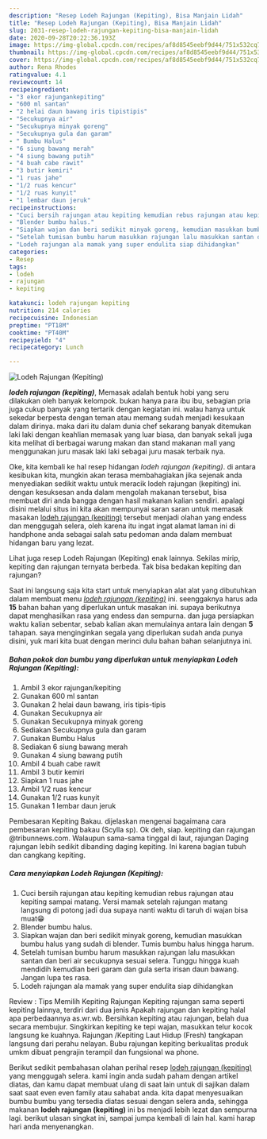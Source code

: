 ```yaml
---
description: "Resep Lodeh Rajungan (Kepiting), Bisa Manjain Lidah"
title: "Resep Lodeh Rajungan (Kepiting), Bisa Manjain Lidah"
slug: 2031-resep-lodeh-rajungan-kepiting-bisa-manjain-lidah
date: 2020-09-28T20:22:36.193Z
image: https://img-global.cpcdn.com/recipes/af8d8545eebf9d44/751x532cq70/lodeh-rajungan-kepiting-foto-resep-utama.jpg
thumbnail: https://img-global.cpcdn.com/recipes/af8d8545eebf9d44/751x532cq70/lodeh-rajungan-kepiting-foto-resep-utama.jpg
cover: https://img-global.cpcdn.com/recipes/af8d8545eebf9d44/751x532cq70/lodeh-rajungan-kepiting-foto-resep-utama.jpg
author: Rena Rhodes
ratingvalue: 4.1
reviewcount: 14
recipeingredient:
- "3 ekor rajungankepiting"
- "600 ml santan"
- "2 helai daun bawang iris tipistipis"
- "Secukupnya air"
- "Secukupnya minyak goreng"
- "Secukupnya gula dan garam"
- " Bumbu Halus"
- "6 siung bawang merah"
- "4 siung bawang putih"
- "4 buah cabe rawit"
- "3 butir kemiri"
- "1 ruas jahe"
- "1/2 ruas kencur"
- "1/2 ruas kunyit"
- "1 lembar daun jeruk"
recipeinstructions:
- "Cuci bersih rajungan atau kepiting kemudian rebus rajungan atau kepiting sampai matang. Versi mamak setelah rajungan matang langsung di potong jadi dua supaya nanti waktu di taruh di wajan bisa muat😁"
- "Blender bumbu halus."
- "Siapkan wajan dan beri sedikit minyak goreng, kemudian masukkan bumbu halus yang sudah di blender. Tumis bumbu halus hingga harum."
- "Setelah tumisan bumbu harum masukkan rajungan lalu masukkan santan dan beri air secukupnya sesuai selera. Tunggu hingga kuah mendidih kemudian beri garam dan gula serta irisan daun bawang. Jangan lupa tes rasa."
- "Lodeh rajungan ala mamak yang super endulita siap dihidangkan"
categories:
- Resep
tags:
- lodeh
- rajungan
- kepiting

katakunci: lodeh rajungan kepiting 
nutrition: 214 calories
recipecuisine: Indonesian
preptime: "PT18M"
cooktime: "PT40M"
recipeyield: "4"
recipecategory: Lunch

---
```



![Lodeh Rajungan (Kepiting)](https://img-global.cpcdn.com/recipes/af8d8545eebf9d44/751x532cq70/lodeh-rajungan-kepiting-foto-resep-utama.jpg)

<b><i>lodeh rajungan (kepiting)</i></b>, Memasak adalah bentuk hobi yang seru dilakukan oleh banyak kelompok. bukan hanya para ibu ibu, sebagian pria juga cukup banyak yang tertarik dengan kegiatan ini. walau hanya untuk sekedar berpesta dengan teman atau memang sudah menjadi kesukaan dalam dirinya. maka dari itu dalam dunia chef sekarang banyak ditemukan laki laki dengan keahlian memasak yang luar biasa, dan banyak sekali juga kita melihat di berbagai warung makan dan stand makanan mall yang menggunakan juru masak laki laki sebagai juru masak terbaik nya.

Oke, kita kembali ke hal resep hidangan <i>lodeh rajungan (kepiting)</i>. di antara kesibukan kita, mungkin akan terasa membahagiakan jika sejenak anda menyediakan sedikit waktu untuk meracik lodeh rajungan (kepiting) ini. dengan kesuksesan anda dalam mengolah makanan tersebut, bisa membuat diri anda bangga dengan hasil makanan kalian sendiri. apalagi disini melalui situs ini kita akan mempunyai saran saran untuk memasak masakan <u>lodeh rajungan (kepiting)</u> tersebut menjadi olahan yang endess dan menggugah selera, oleh karena itu ingat ingat alamat laman ini di handphone anda sebagai salah satu pedoman anda dalam membuat hidangan baru yang lezat.

Lihat juga resep Lodeh Rajungan (Kepiting) enak lainnya. Sekilas mirip, kepiting dan rajungan ternyata berbeda. Tak bisa bedakan kepiting dan rajungan?


Saat ini langsung saja kita start untuk menyiapkan alat alat yang dibutuhkan dalam membuat menu <u><i>lodeh rajungan (kepiting)</i></u> ini. seenggaknya harus ada <b>15</b> bahan bahan yang diperlukan untuk masakan ini. supaya berikutnya dapat menghasilkan rasa yang endess dan sempurna. dan juga persiapkan waktu kalian sebentar, sebab kalian akan memulainya antara lain dengan <b>5</b> tahapan. saya menginginkan segala yang diperlukan sudah anda punya disini, yuk mari kita buat dengan merinci dulu bahan bahan selanjutnya ini.

<!--inarticleads1-->

##### Bahan pokok dan bumbu yang diperlukan untuk menyiapkan Lodeh Rajungan (Kepiting):

1. Ambil 3 ekor rajungan/kepiting
1. Gunakan 600 ml santan
1. Gunakan 2 helai daun bawang, iris tipis-tipis
1. Gunakan Secukupnya air
1. Gunakan Secukupnya minyak goreng
1. Sediakan Secukupnya gula dan garam
1. Gunakan  Bumbu Halus
1. Sediakan 6 siung bawang merah
1. Gunakan 4 siung bawang putih
1. Ambil 4 buah cabe rawit
1. Ambil 3 butir kemiri
1. Siapkan 1 ruas jahe
1. Ambil 1/2 ruas kencur
1. Gunakan 1/2 ruas kunyit
1. Gunakan 1 lembar daun jeruk


Pembesaran Kepiting Bakau. dijelaskan mengenai bagaimana cara pembesaran kepiting bakau (Scylla sp). Ok deh, siap. kepiting dan rajungan @tribunnews.com. Walaupun sama-sama tinggal di laut, rajungan Daging rajungan lebih sedikit dibanding daging kepiting. Ini karena bagian tubuh dan cangkang kepiting. 

<!--inarticleads2-->

##### Cara menyiapkan Lodeh Rajungan (Kepiting):

1. Cuci bersih rajungan atau kepiting kemudian rebus rajungan atau kepiting sampai matang. Versi mamak setelah rajungan matang langsung di potong jadi dua supaya nanti waktu di taruh di wajan bisa muat😁
1. Blender bumbu halus.
1. Siapkan wajan dan beri sedikit minyak goreng, kemudian masukkan bumbu halus yang sudah di blender. Tumis bumbu halus hingga harum.
1. Setelah tumisan bumbu harum masukkan rajungan lalu masukkan santan dan beri air secukupnya sesuai selera. Tunggu hingga kuah mendidih kemudian beri garam dan gula serta irisan daun bawang. Jangan lupa tes rasa.
1. Lodeh rajungan ala mamak yang super endulita siap dihidangkan


Review : Tips Memilih Kepiting Rajungan Kepiting rajungan sama seperti kepiting lainnya, terdiri dari dua jenis Apakah rajungan dan kepiting halal apa perbedaannya as.wr.wb. Bersihkan kepiting atau rajungan, belah dua secara membujur. Singkirkan kepiting ke tepi wajan, masukkan telur kocok langsung ke kuahnya. Rajungan /Kepiting Laut Hidup (Fresh) tangkapan langsung dari perahu nelayan. Bubu rajungan kepiting berkualitas produk umkm dibuat pengrajin terampil dan fungsional wa phone. 

Berikut sedikit pembahasan olahan perihal resep <u>lodeh rajungan (kepiting)</u> yang menggugah selera. kami ingin anda sudah paham dengan artikel diatas, dan kamu dapat membuat ulang di saat lain untuk di sajikan dalam saat saat even even family atau sahabat anda. kita dapat menyesuaikan bumbu bumbu yang tersedia diatas sesuai dengan selera anda, sehingga makanan <b>lodeh rajungan (kepiting)</b> ini bs menjadi lebih lezat dan sempurna lagi. berikut ulasan singkat ini, sampai jumpa kembali di lain hal. kami harap hari anda menyenangkan.
